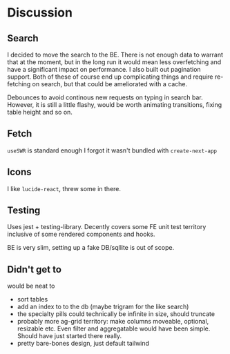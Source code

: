 # Discussion

## Search

I decided to move the search to the BE. There is not enough data to warrant that at the moment, but in the long run it would mean less overfetching and have a significant impact on performance. I also built out pagination support. Both of these of course end up complicating things and require re-fetching on search, but that could be ameliorated with a cache.

Debounces to avoid continous new requests on typing in search bar. However, it is still a little flashy, would be worth animating transitions, fixing table height and so on.

## Fetch

`useSWR` is standard enough I forgot it wasn't bundled with `create-next-app`

## Icons

I like `lucide-react`, threw some in there.

## Testing

Uses jest + testing-library. Decently covers some FE unit test territory inclusive of some rendered components and hooks.

BE is very slim, setting up a fake DB/sqllite is out of scope.

## Didn't get to

would be neat to

- sort tables
- add an index to to the db (maybe trigram for the like search)
- the specialty pills could technically be infinite in size, should truncate
- probably more ag-grid territory: make columns moveable, optional, resizable etc. Even filter and aggregatable would have been simple. Should have just started there really.
- pretty bare-bones design, just default tailwind
